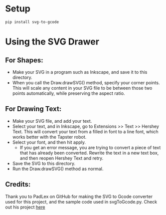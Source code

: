# Setup
```
pip install svg-to-gcode
```

# Using the SVG Drawer
## For Shapes:
- Make your SVG in a program such as Inkscape, and save it to this directory.
- When you call the Draw.drawSVG() method, specify your corner points. This will scale any content in your SVG file to be between those two points automatically, while preserving the aspect ratio.

## For Drawing Text:
- Make your SVG file, and add your text.
- Select your text, and in Inkscape, go to Extensions >> Text >> Hershey Text. This will convert your text from a filled in font to a line font, which works better with the Tapster robot.
- Select your font, and then hit apply.
    - If you get an error message, you are trying to convert a piece of text that has already been converted. Rewrite the text in a new text box, and then reopen Hershey Text and retry.
- Save the SVG to this directory.
- Run the Draw.drawSVG() method as normal.

## Credits:
Thank you to PadLex on GitHub for making the SVG to Gcode converter used for this project, and the sample code used in svgToGcode.py. Check out his project [here](https://github.com/PadLex/SvgToGcode)